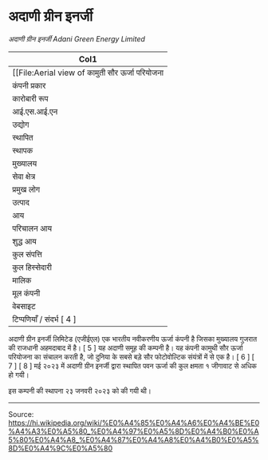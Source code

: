 # अदाणी ग्रीन इनर्जी

*अदाणी ग्रीन इनर्जी Adani Green Energy Limited*

| Col1 |
| --- |
| [[File:Aerial view of कामुती सौर ऊर्जा परियोजना |frameless|upright=1]] |
| कंपनी प्रकार |
| कारोबारी रूप |
| आई.एस.आई.एन |
| उद्योग |
| स्थापित |
| स्थापक |
| मुख्यालय |
| सेवा क्षेत्र |
| प्रमुख लोग |
| उत्पाद |
| आय |
| परिचालन आय |
| शुद्ध आय |
| कुल संपत्ति |
| कुल हिस्सेदारी |
| मालिक |
| मूल कंपनी |
| वेबसाइट |
| टिप्पणियाँ / संदर्भ [ 4 ] |

अदाणी ग्रीन इनर्जी लिमिटेड (एजीईएल) एक भारतीय नवीकरणीय ऊर्जा कंपनी है जिसका मुख्यालय गुजरात की राजधानी अहमदाबाद में है। [ 5 ] यह अदाणी समूह की कम्पनी है। यह कंपनी कामुथी सौर ऊर्जा परियोजना का संचालन करती है, जो दुनिया के सबसे बड़े सौर फोटोवोल्टिक संयंत्रों में से एक है। [ 6 ] [ 7 ] [ 8 ] मई २०२३ में अदाणी ग्रीन इनर्जी द्वारा स्थापित पवन ऊर्जा की कुल क्षमता १ जीगावाट से अधिक हो गयी।

इस कम्पनी की स्थापना २३ जनवरी २०२३ को की गयी थी।

---
Source: https://hi.wikipedia.org/wiki/%E0%A4%85%E0%A4%A6%E0%A4%BE%E0%A4%A3%E0%A5%80_%E0%A4%97%E0%A5%8D%E0%A4%B0%E0%A5%80%E0%A4%A8_%E0%A4%87%E0%A4%A8%E0%A4%B0%E0%A5%8D%E0%A4%9C%E0%A5%80
